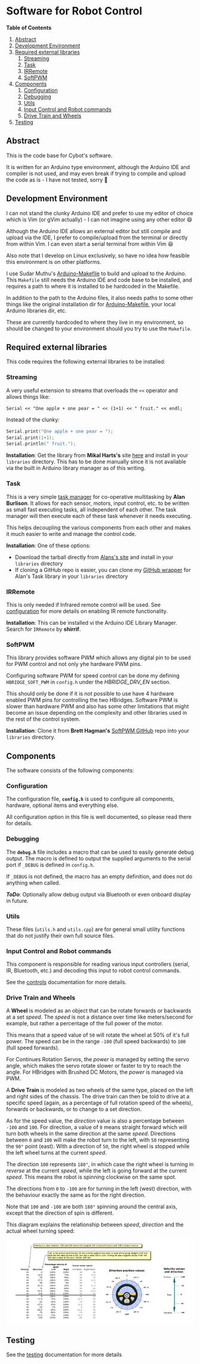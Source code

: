 Software for Robot Control
==========================

**Table of Contents**
1. [Abstract](#abstract)
2. [Development Environment](#development-environment)
3. [Required external libraries](#required-external-libraries)
	1. [Streaming](#streaming)
	2. [Task](#task)
	3. [IRRemote](#irremote)
	4. [SoftPWM](#softpwm)
4. [Components](#components)
	1. [Configuration](#configuration)
	2. [Debugging](#debugging)
	3. [Utils](#utils)
	4. [Input Control and Robot commands](#input-control-and-robot-commands)
	5. [Drive Train and Wheels](#drive-train-and-wheels)
5. [Testing](#testing)


Abstract
--------
This is the code base for Cybot's software.

It is written for an Arduino type environment, although the Arduino IDE and
compiler is not used, and may even break if trying to compile and upload the
code as is - I have not tested, sorry :grimacing:

Development Environment
-----------------------
I can not stand the clunky Arduino IDE and prefer to use my editor of choice
which is Vim (or gVim actually) - I can not imagine using any other editor
:smile:

Although the Arduino IDE allows an external editor but still compile and upload
via the IDE, I prefer to compile/upload from the terminal or directly from
within Vim. I can even start a serial terminal from within Vim :satisfied:

Also note that I develop on Linux exclusively, so have no idea how feasible this
environment is on other platforms.

I use Sudar Muthu's [Arduino-Makefile] to build and upload to the Arduino. This
`Makefile` still needs the Arduino IDE and code base to be installed, and
requires a path to where it is installed to be hardcoded in the Makefile.

In addition to the path to the Arduino files, it also needs paths to some other
things like the original installation dir for [Arduino-Makefile], your local
Arduino libraries dir, etc.

These are currently hardcoded to where they live in my environment, so should be
changed to your environment should you try to use the `Makefile`.

Required external libraries
---------------------------
This code requires the following external libraries to be installed:

### Streaming
A very useful extension to streams that overloads the `<<` operator and allows
things like:
```
Serial << "One apple + one pear = " << (1+1) << " fruit." << endl;
```

Instead of the clunky:
```c++
Serial.print("One apple + one pear = ");
Serial.print(1+1);
Serial.println(" fruit.");
```

**Installation**: Get the library from **Mikal Harts's** site
[here][streaminglib] and install in your `libraries` directory. This has to be
done manually since it is not available via the built in Arduino library manager
as of this writing.

### Task
This is a very simple [task manager] for co-operative multitasking by **Alan
Burlison**. It allows for each sensor, motors, input control, etc. to be written
as small fast executing tasks, all independent of each other. The task manager
will then execute each of these task whenever it needs executing.

This helps decoupling the various components from each other and makes it much
easier to write and manage the control code.

**Installation**: One of these options:
* Download the tarball directly from [Alans's site][task manager] and install in
  your `libraries` directory
* If cloning a GitHub repo is easier, you can clone my [GitHub wrapper][githubTaskLib]
  for Alan's Task library in your `libraries` directory

### IRRemote
This is only needed if Infrared remote control will be used. See
[configuration](#configuration) for more details on enabling IR remote
functionality.

**Installation**: This can be installed vi the Arduino IDE Library Manager.
Search for `IRRemote` by **shirrif**.

### SoftPWM
This library provides software PWM which allows any digital pin to be used for
PWM control and not only yhe hardware PWM pins.

Configuring software PWM for speed control can be done my defining
`HBRIDGE_SOFT_PWM` in `config.h` under the *HBRIDGE_DRV_EN* section.

This should only be done if it is not possible to use have 4 hardware enabled
PWM pins for controlling the two HBridges. Software PWM is slower than hardware
PWM and also has some other limitations that might become an issue depending on
the complexity and other libraries used in the rest of the control system.

**Installation**: Clone it from **Brett Hagman's** [SoftPWM GitHub] repo into
your `libraries` directory.

Components
----------
The software consists of the following components:

### Configuration
The configuration file, **`config.h`** is used to configure all components,
hardware, optional items and everything else.

All configuration option in this file is well documented, so please read there
for details.

### Debugging
The **`debug.h`** file includes a macro that can be used to easily generate
debug output. The macro is defined to output the supplied arguments to the
serial port if `_DEBUG` is defined in `config.h`.

If `_DEBUG` is not defined, the macro has an empty definition, and does not do
anything when called.

_**ToDo**_: Optionally allow debug output via Bluetooth or even onboard display
in future.

### Utils
These files (`utils.h` and `utils.cpp`) are for general small utility functions
that do not justify their own full source files.

### Input Control and Robot commands
This component is responsible for reading various input controllers (serial, IR,
Bluetooth, etc.) and decoding this input to robot control commands.

See the [controls] documentation for more details.

### Drive Train and Wheels
A **Wheel** is modeled as an object that can be rotate forwards or backwards at a
set _speed_. The _speed_ is not a distance over time like meters/second for
example, but rather a percentage of the full power of the motor.

This means that a speed value of `50` will rotate the wheel at 50% of it's full
power. The speed can be in the range `-100` (full speed backwards) to `100`
(full speed forwards).

For Continues Rotation Servos, the _power_ is managed by setting the servo
angle, which makes the servo rotate slower or faster to try to reach the angle.
For HBridges with Brushed DC Motors, the _power_ is managed via PWM.

A **Drive Train** is modeled as two wheels of the same type, placed on the left
and right sides of the chassis. The drive train can then be told to drive at a
specific speed (again, as a percentage of full rotation speed of the wheels),
forwards or backwards, or to change to a set direction.

As for the speed value, the _direction_ value is also a percentage between
`-100` and `100`. For direction, a value of `0` means straight forward which will
turn both wheels in the same direction at the same _speed_. Directions between
`0` and `100` will make the robot turn to the left, with `50` representing the
`90°` point (east). With a direction of `50`, the right wheel is stopped while
the left wheel turns at the current _speed_.

The direction `100` represents `180°`, in which case the right wheel is turning
in _reverse_ at the current _speed_, while the left is going forward at the
current _speed_. This means the robot is spinning clockwise on the same spot.

The directions from `0` to `-100` are for turning in the left (west) direction,
with the behaviour exactly the same as for the right direction.

Note that `100` and `-100` are both `180°` spinning around the central axis,
except that the direction of spin is different.

This diagram explains the relationship between _speed_, _direction_ and the
actual wheel turning speed:

![Movement Control](../doc/Images/MovementControl.png "Movement Control")

Testing
-------
See the [testing] documentation for more details


[Vim]: http://vim.org
[Arduino-Makefile]: https://github.com/sudar/Arduino-Makefile
[streaminglib]:  http://arduiniana.org/libraries/streaming/
[task manager]: http://bleaklow.com/2010/07/20/a_very_simple_arduino_task_manager.html
[githubTaskLib]: https://github.com/fitzterra/Task
[SoftPWM GitHub]: https://github.com/bhagman/SoftPWM
[controls]: ControlCommand.md
[testing]: tests/README.md
